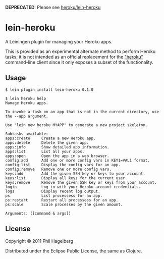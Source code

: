 **DEPRECATED**: Please see [heroku/lein-heroku](https://github.com/heroku/lein-heroku)

# lein-heroku

A Leiningen plugin for managing your Heroku apps.

This is provided as an experimental alternate method to perform
Heroku tasks; it is not intended as an official replacement for the
["heroku"](https://github.com/heroku/heroku) command-line client since
it only exposes a subset of the functionality.

## Usage

    $ lein plugin install lein-heroku 0.1.0

    $ lein heroku help
    Manage Heroku apps.

    To invoke a task on an app that is not in the current directory, use
    the --app argument.

    Use "lein new heroku MYAPP" to generate a new project skeleton.

    Subtasks available:
    apps:create     Create a new Heroku app.
    apps:delete     Delete the given app.
    apps:info       Show detailed app information.
    apps:list       List all your apps.
    apps:open       Open the app in a web browser.
    config:add      Add one or more config vars in KEY1=VAL1 format.
    config:list     Display the config vars for an app.
    config:remove   Remove one or more config vars.
    keys:add        Add the given SSH key or keys to your account.
    keys:list       Display all keys for the current user.
    keys:remove     Remove the given SSH key or keys from your account.
    login           Log in with your Heroku account credentials.
    logs            Display recent log output.
    ps              List processess for an app.
    ps:restart      Restart all processess for an app.
    ps:scale        Scale processes by the given amount.

    Arguments: ([command & args])

## License

Copyright © 2011 Phil Hagelberg

Distributed under the Eclipse Public License, the same as Clojure.
